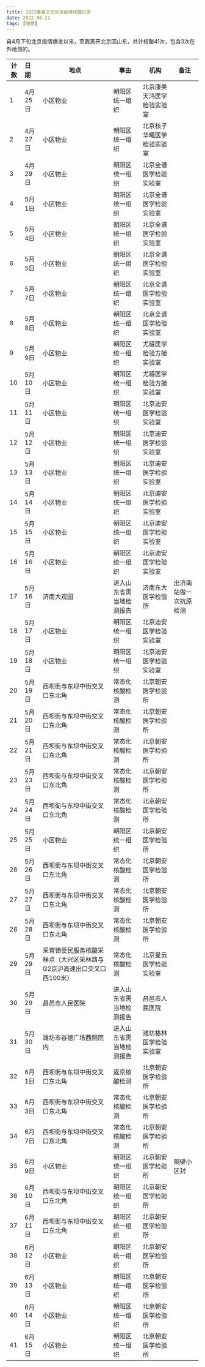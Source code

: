 ```yaml
---
title: 2022春夏之交北京疫情核酸记录
date: 2022-06-21
tags: [随想]
---
```


自4月下旬北京疫情爆发以来，至我离开北京回山东，共计核酸41次，包含3次在外地测的。

| 计数 | 日期    | 地点                                                         | 事由                     | 机构                       | 备注                   |
| ---- | :------ | ------------------------------------------------------------ | ------------------------ | -------------------------- | ---------------------- |
| 1    | 4月25日 | 小区物业                                                     | 朝阳区统一组织           | 北京康美天鸿医学检验实验室 |                        |
| 2    | 4月27日 | 小区物业                                                     | 朝阳区统一组织           | 北京核子华曦医学检验实验室 |                        |
| 3    | 4月29日 | 小区物业                                                     | 朝阳区统一组织           | 北京全谱医学检验实验室     |                        |
| 4    | 5月1日  | 小区物业                                                     | 朝阳区统一组织           | 北京全谱医学检验实验室     |                        |
| 5    | 5月4日  | 小区物业                                                     | 朝阳区统一组织           | 北京全谱医学检验实验室     |                        |
| 6    | 5月5日  | 小区物业                                                     | 朝阳区统一组织           | 北京全谱医学检验实验室     |                        |
| 7    | 5月7日  | 小区物业                                                     | 朝阳区统一组织           | 北京全谱医学检验实验室     |                        |
| 8    | 5月8日  | 小区物业                                                     | 朝阳区统一组织           | 北京全谱医学检验实验室     |                        |
| 9    | 5月9日  | 小区物业                                                     | 朝阳区统一组织           | 尤禧医学检验方舱实验室     |                        |
| 10   | 5月10日 | 小区物业                                                     | 朝阳区统一组织           | 尤禧医学检验方舱实验室     |                        |
| 11   | 5月11日 | 小区物业                                                     | 朝阳区统一组织           | 北京迪安医学检验实验室     |                        |
| 12   | 5月12日 | 小区物业                                                     | 朝阳区统一组织           | 北京迪安医学检验实验室     |                        |
| 13   | 5月13日 | 小区物业                                                     | 朝阳区统一组织           | 北京迪安医学检验实验室     |                        |
| 14   | 5月14日 | 小区物业                                                     | 朝阳区统一组织           | 北京迪安医学检验实验室     |                        |
| 15   | 5月15日 | 小区物业                                                     | 朝阳区统一组织           | 北京迪安医学检验实验室     |                        |
| 16   | 5月16日 | 小区物业                                                     | 朝阳区统一组织           | 北京迪安医学检验实验室     |                        |
| 17   | 5月16日 | 济南大观园                                                   | 进入山东省需当地检测报告 | 济南东大医学检验所         | 出济南站做一次抗原检测 |
| 18   | 5月17日 | 小区物业                                                     | 朝阳区统一组织           | 北京迪安医学检验实验室     |                        |
| 19   | 5月18日 | 小区物业                                                     | 朝阳区统一组织           | 北京迪安医学检验实验室     |                        |
| 20   | 5月19日 | 西坝街与东坝中街交叉口东北角                                 | 常态化核酸检测           | 北京朝安医学检验所         |                        |
| 21   | 5月20日 | 西坝街与东坝中街交叉口东北角                                 | 常态化核酸检测           | 北京朝安医学检验所         |                        |
| 22   | 5月21日 | 西坝街与东坝中街交叉口东北角                                 | 常态化核酸检测           | 北京朝安医学检验所         |                        |
| 23   | 5月23日 | 西坝街与东坝中街交叉口东北角                                 | 常态化核酸检测           | 北京朝安医学检验所         |                        |
| 24   | 5月24日 | 西坝街与东坝中街交叉口东北角                                 | 常态化核酸检测           | 北京朝安医学检验所         |                        |
| 25   | 5月25日 | 小区物业                                                     | 朝阳区统一组织           | 北京朝安医学检验所         |                        |
| 26   | 5月26日 | 西坝街与东坝中街交叉口东北角                                 | 常态化核酸检测           | 北京朝安医学检验所         |                        |
| 27   | 5月27日 | 西坝街与东坝中街交叉口东北角                                 | 常态化核酸检测           | 北京朝安医学检验所         |                        |
| 28   | 5月28日 | 西坝街与东坝中街交叉口东北角                                 | 常态化核酸检测           | 北京朝安医学检验所         |                        |
| 29   | 5月29日 | 采育镇便民服务核酸采样点（大兴区采林路与G2京沪高速出口交叉口西100米） | 常态化核酸检测           | 北京星云医学检验实验室     |                        |
| 30   | 5月29日 | 昌邑市人民医院                                               | 进入山东省需当地检测报告 | 昌邑市人民医院             |                        |
| 31   | 5月30日 | 潍坊市谷德广场西侧院内                                       | 进入山东省需当地检测报告 | 潍坊格林医学检验实验室     |                        |
| 32   | 6月1日  | 西坝街与东坝中街交叉口东北角                                 | 返京核酸检测             | 北京朝安医学检验所         |                        |
| 33   | 6月3日  | 西坝街与东坝中街交叉口东北角                                 | 常态化核酸检测           | 北京朝安医学检验所         |                        |
| 34   | 6月7日  | 西坝街与东坝中街交叉口东北角                                 | 常态化核酸检测           | 北京朝安医学检验所         |                        |
| 35   | 6月9日  | 小区物业                                                     | 朝阳区统一组织           | 北京朝安医学检验所         | 隔壁小区封             |
| 36   | 6月10日 | 西坝街与东坝中街交叉口东北角                                 | 朝阳区统一组织           | 北京朝安医学检验所         |                        |
| 37   | 6月11日 | 西坝街与东坝中街交叉口东北角                                 | 朝阳区统一组织           | 北京朝安医学检验所         |                        |
| 38   | 6月12日 | 小区物业                                                     | 朝阳区统一组织           | 北京朝安医学检验所         |                        |
| 39   | 6月13日 | 小区物业                                                     | 朝阳区统一组织           | 北京朝安医学检验所         |                        |
| 40   | 6月14日 | 小区物业                                                     | 朝阳区统一组织           | 北京朝安医学检验所         |                        |
| 41   | 6月15日 | 小区物业                                                     | 朝阳区统一组织           | 北京朝安医学检验所         |                        |
